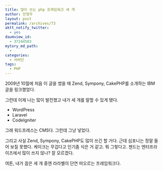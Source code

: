 ```yaml
---
title: 많이 쓰는 php 프레임워크 세 개
author: 안형우
layout: post
permalink: /archives/73
aktt_notify_twitter:
  - yes
daumview_id:
  - 37244583
mytory_md_path:
  - 
categories:
  - 서버단
tags:
  - PHP
---
```

2009년 10월에 처음 이 글을 썼을 때 Zend, Sympony, CakePHP를 소개하는 IBM 글을 링크했었다.

그런데 이제 나는 많이 발전했고 내가 세 개를 말할 수 있게 됐다.

*   WordPress
*   Laravel
*   CodeIgniter

그래 워드프레스는 CMS다. 그런데 그냥 넣었다.

그리고 사실 Zend, Sympony, CakePHP도 많이 쓰긴 할 거다. 근데 심포니는 정말 들어 보질 못했다. 케이크는 무겁다고 인기좀 식은 거 같고. 뭐 그렇다고. 젠드는 엔터프라이즈에서 많이 쓰지 않나? 잘 모르겠다.

여튼, 내가 꼽은 세 개 중엔 라라벨이 단연 떠오르는 프레임워크다.
